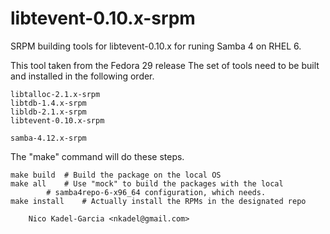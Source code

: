 libtevent-0.10.x-srpm
=====================

SRPM building tools for libtevent-0.10.x for runing Samba 4 on RHEL 6.

This tool taken from the Fedora 29 release
The set of tools need to be built and installed in the following order.

	libtalloc-2.1.x-srpm
	libtdb-1.4.x-srpm
	libldb-2.1.x-srpm
	libtevent-0.10.x-srpm

	samba-4.12.x-srpm

The "make" command will do these steps.

	make build	# Build the package on the local OS
	make all	# Use "mock" to build the packages with the local
			# samba4repo-6-x96_64 configuration, which needs.
	make install	# Actually install the RPMs in the designated repo

		Nico Kadel-Garcia <nkadel@gmail.com>
